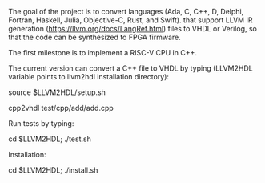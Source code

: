 
The goal of the project is to convert languages (Ada, C, C++, D, Delphi, Fortran, Haskell, Julia, Objective-C, Rust, and Swift). 
that support LLVM IR generation (https://llvm.org/docs/LangRef.html) files
to VHDL or Verilog, so that the code can be synthesized to FPGA firmware. 

The first milestone is to implement a RISC-V CPU in C++.

The current version can convert a C++ file to VHDL by typing (LLVM2HDL variable points to llvm2hdl installation directory):

source $LLVM2HDL/setup.sh

cpp2vhdl test/cpp/add/add.cpp

Run tests by typing:

cd $LLVM2HDL; ./test.sh

Installation:

cd $LLVM2HDL; ./install.sh

